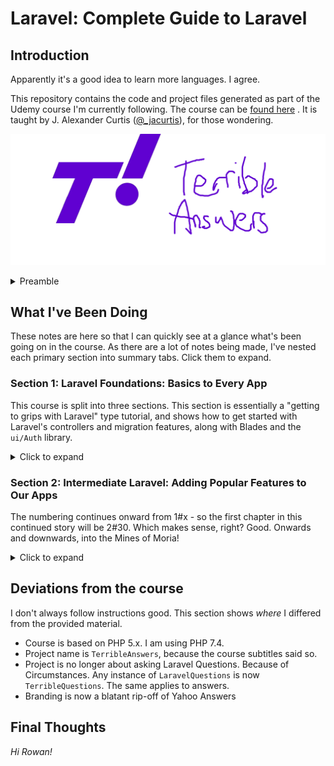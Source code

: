 # Laravel: Complete Guide to Laravel

## Introduction

Apparently it's a good idea to learn more languages. I agree.

This repository contains the code and project files generated as part of the Udemy course I'm currently following. The
course can be
[found here](https://www.udemy.com/course/learning-path-laravel-complete-guide-to-laravel/learn/lecture/9641472#overview)
. It is taught by J. Alexander Curtis ([@_jacurtis](https://twitter.com/_jacurtis)), for those wondering.

![Terrible Answers](/_resources/images/terrible.png)


<details> 

<summary> Preamble </summary>

### What is Terrible Answers?

This Laravel crash-course takes you on an adventure building a Yahoo Answers or Stack Exchange style Q&A website. The
course instructor uses the theme of Laravel to build _Laravel Answers_, however when the automagically generated
subtitles in the course said "Terrible Answers", I knew what had to be done.

### Why so much writing?

The ReadMe is mostly for my own benefit, so I can remember what I've been doing. As such, the notes in this readme are
fairly informal. They're basically the types of notes I kept during lectures at uni, but these ones are public... for
reasons.

### Hey! You left some keys there!

Yes. The app key is fine here because it's _not even remotely pretending to be a usable project_. Also, if you do plan
on using this project (why?), change the app key using `php artisan key:generate`. The mailbox keys won't matter, as
Mailtrap allows me to delete the key configuration when I'm done. They only exist out of convenience - it means I don't
have to keep track of two .env files on my work machine, and my home machine. _They have no value, and no harm can be
done with them_. It's just an artifact of convenience for following the Laravel course across two machines.

Should I just... not? Yes. You shouldn't either - the app key is used
for [cookie encryption](https://tighten.co/blog/app-key-and-you/) and that's kind of important for _actual projects_.
Honestly, I forgot that I uploaded my app key until it was too late.

[//]: # (TODO: Remove keys in the final version. Nuke Mailtrap account.)

## How to Run

[//]: # (TODO: I'll flesh this out when I've actually finished the project.)

## Project Notes

This project was developed in JetBrains PHPStorm, in Windows 10. This """guide""" assumes as such. The webserver is run
with `php artisan serve`.

### Software Requirements:

[//]: # (TODO: Ensure this section is accurate when I'm done)

- JetBrains PHPStorm
- XAMPP
- PHP 7.4.14
- Composer
- NodeJS
- WebPack

The MySQL installation needs the following properties:

- Username: `root`
- Password: `    `
- Schema: `TerribleLaravel`

Some [PHP skulduggery](https://laravel.com/docs/8.x/authentication) that is required to get this project off the ground:

```
composer require laravel/ui
php artisan ui vue --auth
php artisan migrate
```

</details>

## What I've Been Doing

These notes are here so that I can quickly see at a glance what's been going on in the course. As there are a lot of
notes being made, I've nested each primary section into summary tabs. Click them to expand.

### Section 1: Laravel Foundations: Basics to Every App

This course is split into three sections. This section is essentially a "getting to grips with Laravel" type tutorial,
and shows how to get started with Laravel's controllers and migration features, along with Blades and the `ui/Auth`
library.

<details>

<summary>Click to expand</summary>

#### 1 through 4: Introduction

It was a bit of preamble talking about Laravel, configuration, and why we use MVC stuff. Easy.

#### 5: Setting up some new routes

Apparently the course hasn't been updated for PHP 7.4 yet, but aside from that it was easy enough.

#### 6: Blade (not the vampire slayer)

Started to customise the Welcome Blade, by adding Bootstrap and my own content. Also, a ramble about why we aren't
learning CSS in this course.

#### 7: Blade 2 (still not the vampire slayer)

Template time. In this episode, I split out the Welcome Blade into three components - the `topnav`, the `template`, and
the `welcome` blade. The `template` includes all the CSS imports for the entire site. Nifty!

#### 8: Oh, CRUD.

This time we created some endpoints (a CRUD controller) for resources to manipulate. At present, there is no data or
database to use the CRUD endpoints with.

#### 9: Act Two - The Database Boogie

We set up some Database stuff here. XAMPP SQL FTW.

#### 10: Building Migrations pt 1

Oh. Well, we didn't do anything here.

#### 11: Building Migrations pt 2

But here, I made a migration for the Terrible Questions for users to submit, and then imported it into the MySQL
database using the command `php artisan migrate`

#### 12: Terrible Models

I was introduced to _models_ here. They're how the php code interacts with the database. I think. At any rate, I made a
model for TerribleQuestions and TerribleAnswers. Glorious.

#### 13: Delicious Data

First up, we make a new view. This blade is the `questions.create` blade, and it's where we create questions. Terrible
questions, I hope. We don't yet do anything with the form we just created.

#### 14: Data Data Data

Finally! I'm sending _data_ places! In this case, it's from a form to the back-end. The website now allows me to send
unsanitised data to the database via a POST method at the `questions/create` endpoint. It then redirects the user to the
respective page for the new question, at `questions/show/$id` - however there's no blade here to display the data. 1#15
will surely bring such functionality!

#### 15: Displaying Displaying Displaying

1#15 did indeed bring such functionality.

#### 16: Displayinger Displayinger Displayinger

Now we can view _all_ the records at once, from the questions index page.

#### 17: Pagination

Don't want to view _all_ the records? How about _some_ of the records? At a time. On pages. Buckle up and get paginated,
lad.

#### 18: Technology Connections - part 1

A bit of a talk about database relationships and whatnot. Most of this is stuff I covered at university, so I skimmed
over it. I did set up the `TerribleAnswers` migration at this step though.

#### 19: Technology Connections - part 2

Let's open with a haiku:

```
Lemons, like tables
Are almost always bitter
And I dropped them all.
```

Turns out `php artisan migrate:fresh` is the command you need for that, which I needed to do because I messed the tables
up earlier. Not a big deal, thankfully.

We made another resource controller, and another model. In this lesson, we actually ended up populating both models with
the 1:M relationship betwixt the `TerribleAnswers` and `TerribleQuestions`. This will allow a question to have many
answers mapped against it. Frantabulous.

#### 20: Mirror, Mirror, on the wall, how can I use this app to answer questions?

Wish granted, my sweet river trout. Now you can _submit_ some terrible answers! I actually overcomplicated this a little
bit, and had some fun with blades to split things out into more distinct modules than the course expected of me.
Maintainability!

#### 21:  Hey dude what the h*ck

Fine, now you can _see_ the terrible answers too. Happy?

This section showed me how to utilise the model side of the 1:M relationship I established in Section 1#19. As far as
basic applications go, this one seems to be on the right tracks.

#### 22: Who are you? Laravel Authentication 101

A two-part lesson, how snazzy. The dude talks about how middleware works and what running the authentication add-in
process does to your project.

#### 23: LA101.2

Migrated a couple more tables over. This time, they're the `create_users` and `password_resets` tables. These, along
with the boilerplate code that was generated previously, have made it so that users can register and log in at the
Terrible Answers website. The `auth` UI blades provided by Laravel have been mutilated, so they now fit into my modified
versions nicely.

#### 24: Fool of a Took...

The guy rambled at me for like 7 minutes about how users expect a password reset process to work. I registered for
Mailtrap, and put all the auth tokens into the project.

#### 25: ... can now reset his password

Spent some time wrestling the mail spoofing service, only for it to end up being the work firewall ruining my day. I
went on to protect the website under the `auth` middleware! Heck yeah! Next step involves setting permissions for
different users, as the system currently only recognises `logged in` and `not logged in`. I also updated a couple blades
to use the template generated previously in the project, and added the PHP.ini file I'm using here (so I can get it
running at home quicklier).

#### 26: Owning Things Is Fun...

We jumped in with updating a couple of models to establish user->submission relationships, then created migrations to
complement them. After adding a line into the `store` methods of the controllers, we now have some functional user
association. This new data is now handily displayed in the blades. Unfortunately that doesn't restrict access - yet.
Update functionality coming Soon.

#### 27: ...But Keeping Them Is Funner

Up until now, our web service didn't offer a way to edit questions. This lecture discusses this flaw, and shows how to
fix it. Neat.

#### 28: oh no

I'll go back and fix this later. I was having issues with calling `$answer->question->title` for some reason.

[//]: # (TODO: Debug 1#27 and 1#28)

#### 29: Eager Loading

</details>

### Section 2: Intermediate Laravel: Adding Popular Features to Our Apps

The numbering continues onward from 1#x - so the first chapter in this continued story will be 2#30. Which makes sense,
right? Good. Onwards and downwards, into the Mines of Moria!

<details>

<summary>Click to expand </summary>

#### 30: Course Overview

#### 31: Laravel Mix Talk

#### 32: More Laravel Mix Talk

#### 33: Implementing Laravel Mix

Firstly, _it's so cool_. Just tag your webpack.mix.js command with `.version()`
Remember to call assets using `mix('foo/bar.css')` instead of `assets(foo/bar.css)` to ensure the cachebusting side of
Mix works.

note: `npm run dev`

#### 34: Front-End Presets

#### 35: A Second Introduction to MailTrap

#### 36: Making a Contact Form

That's about all we did here, but it's the furthest thing we really did so far!
37 will apparently put the back-end functionality in place for this.

#### 37: Mailables

#### 38:

#### 39:

#### 40:

#### 41:

Setting up a Vonage (Nexmo) account
`composer require nexmo/client` and paste in some keys, basically

#### 42:

php artisan tinker

change db manually

add nexmo to notifiable

#### 43:

#### 44:

#### 45:

#### 46:

#### 47:

#### 48:

#### 49:

#### 50:

#### 51:

#### 52:

#### 53: Gulp

Install Gulp, tested Postman GET request against Github API
https://api.github.com/users/nlovell

#### 54: Gulp2

#### 55:

#### 56:

#### 57:

#### 58:

#### 59:

#### 60:

#### 61:

</details>

## Deviations from the course

I don't always follow instructions good. This section shows _where_ I differed from the provided material.

- Course is based on PHP 5.x. I am using PHP 7.4.
- Project name is `TerribleAnswers`, because the course subtitles said so.
- Project is no longer about asking Laravel Questions. Because of Circumstances. Any instance of `LaravelQuestions` is
  now `TerribleQuestions`. The same applies to answers.
- Branding is now a blatant rip-off of Yahoo Answers

## Final Thoughts

_Hi Rowan!_